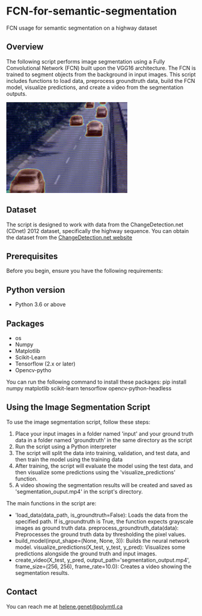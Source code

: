 # FCN-for-semantic-segmentation
FCN usage for semantic segmentation on a highway dataset

## Overview

The following script performs image segmentation using a Fully Convolutional Network (FCN) built upon the VGG16 architecture. The FCN is trained to segment objects from the background in input images. This script includes functions to load data, preprocess groundtruth data, build the FCN model, visualize predictions, and create a video from the segmentation outputs.

<img src="segmentation_output.gif" alt="Segmentation Output" width="320" height="240"/>


## Dataset

The script is designed to work with data from the ChangeDetection.net (CDnet) 2012 dataset, specifically the highway sequence. You can obtain the dataset from the [ChangeDetection.net website](http://changedetection.net/)


## Prerequisites

Before you begin, ensure you have the following requirements:

## Python version
- Python 3.6 or above

## Packages
- os
- Numpy
- Matplotlib
- Scikit-Learn
- Tensorflow (2.x or later)
- Opencv-pytho

You can run the following command to install these packages:
pip install numpy matplotlib scikit-learn tensorflow opencv-python-headless

## Using the Image Segmentation Script

To use the image segmentation script, follow these steps:
1. Place your input images in a folder named 'input' and your ground truth data in a folder named 'groundtruth' in the same directory as the script
2. Run the script using a Python interpreter
3. The script will split the data into training, validation, and test data, and then train the model using the training data
4. After training, the script will evaluate the model using the test data, and then visualize some predictions using the 'visualize_predictions' function.
5. A video showing the segmentation results will be created and saved as 'segmentation_ouput.mp4' in the script's directory.
  
The main functions in the script are:
- 'load_data(data_path, is_groundtruth=False): Loads the data from the specified path. If is_groundtruth is True, the function expects grayscale images as ground truth data.
preprocess_groundtruth_data(data): Preprocesses the ground truth data by thresholding the pixel values.
- build_model(input_shape=(None, None, 3)): Builds the neural network model.
visualize_predictions(X_test, y_test, y_pred): Visualizes some predictions alongside the ground truth and input images.
- create_video(X_test, y_pred, output_path='segmentation_output.mp4', frame_size=(256, 256), frame_rate=10.0): Creates a video showing the segmentation results.

## Contact

You can reach me at helene.genet@polymtl.ca


